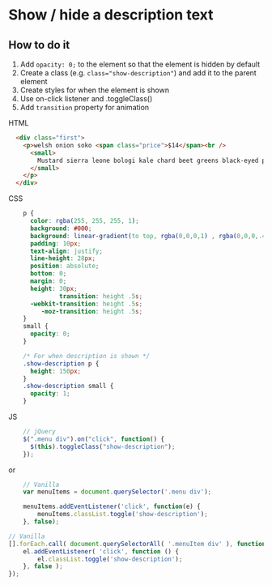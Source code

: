 # Show / hide a description text

## How to do it
1. Add `opacity: 0;` to the element so that the element is hidden by default
2. Create a class (e.g. `class="show-description"`) and add it to the parent element
3. Create styles for when the element is shown
4. Use on-click listener and .toggleClass()
5. Add `transition` property for animation

HTML
```html
  <div class="first">
    <p>welsh onion soko <span class="price">$14</span><br />
      <small>
        Mustard sierra leone bologi kale chard beet greens black-eyed pea sorrel amaranth garlic tigernut spring onion summer purslane asparagus lentil.
      </small>
    </p>
  </div>
```

CSS
```css
    p {
      color: rgba(255, 255, 255, 1);
      background: #000;
      background: linear-gradient(to top, rgba(0,0,0,1) , rgba(0,0,0,.4));
      padding: 10px;
      text-align: justify;
      line-height: 28px;
      position: absolute;
      bottom: 0;
      margin: 0;
      height: 30px;
              transition: height .5s;
      -webkit-transition: height .5s;
         -moz-transition: height .5s;
    }
    small {
      opacity: 0;
    }

    /* For when description is shown */
    .show-description p {
      height: 150px;
    }
    .show-description small {
      opacity: 1;
    }
```

JS
```javascript
    // jQuery
    $(".menu div").on("click", function() {
      $(this).toggleClass("show-description");
    });
```

or

```javascript
    // Vanilla
    var menuItems = document.querySelector('.menu div');

    menuItems.addEventListener('click', function(e) {
        menuItems.classList.toggle('show-description');
    }, false);
```

```javascript
// Vanilla
[].forEach.call( document.querySelectorAll( '.menuItem div' ), function ( el ) {
    el.addEventListener( 'click', function () {
        el.classList.toggle('show-description');
    }, false );
});
```

